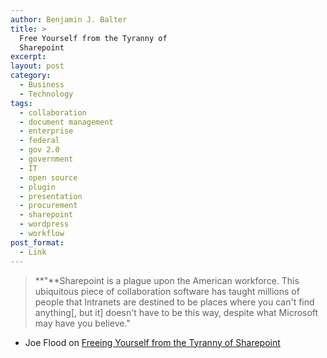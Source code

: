 ```yaml
---
author: Benjamin J. Balter
title: >
  Free Yourself from the Tyranny of
  Sharepoint
excerpt:
layout: post
category:
  - Business
  - Technology
tags:
  - collaboration
  - document management
  - enterprise
  - federal
  - gov 2.0
  - government
  - IT
  - open source
  - plugin
  - presentation
  - procurement
  - sharepoint
  - wordpress
  - workflow
post_format:
  - Link
---
```

> **"**Sharepoint is a plague upon the American workforce. This ubiquitous piece of collaboration software has taught millions of people that Intranets are destined to be places where you can't find anything[, but it] doesn't have to be this way, despite what Microsoft may have you believe."

- Joe Flood on [Freeing Yourself from the Tyranny of Sharepoint][1]

 [1]: http://joeflood.com/2012/05/10/free-yourself-from-the-tyranny-of-sharepoint/